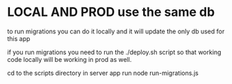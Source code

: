 # LOCAL AND PROD use the same db
to run migrations you can do it locally and it will update the only db used for this app

if you run migrations you need to run the ./deploy.sh script so that working code locally will be 
working in prod as well. 

cd to the scripts directory in server app
run node run-migrations.js